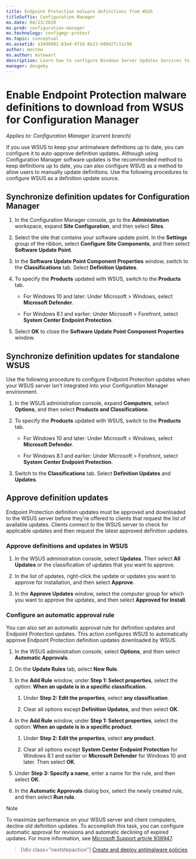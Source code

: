 ```yaml
---
title: Endpoint Protection malware definitions from WSUS
titleSuffix: Configuration Manager
ms.date: 04/23/2020
ms.prod: configuration-manager
ms.technology: configmgr-protect
ms.topic: conceptual
ms.assetid: a34d9401-83e4-471d-8e23-b8042fc11c90
author: mestew
ms.author: mstewart
description: Learn how to configure Windows Server Updates Services to auto-approve definition updates.
manager: dougeby
---
```


# Enable Endpoint Protection malware definitions to download from WSUS for Configuration Manager

*Applies to: Configuration Manager (current branch)*

If you use WSUS to keep your antimalware definitions up to date, you can configure it to auto-approve definition updates. Although using Configuration Manager software updates is the recommended method to keep definitions up to date, you can also configure WSUS as a method to allow users to manually update definitions. Use the following procedures to configure WSUS as a definition update source.

## Synchronize definition updates for Configuration Manager

1. In the Configuration Manager console, go to the **Administration** workspace, expand **Site Configuration**, and then select **Sites**.

1. Select the site that contains your software update point. In the **Settings** group of the ribbon, select **Configure Site Components**, and then select **Software Update Point**.

1. In the **Software Update Point Component Properties** window, switch to the **Classifications** tab. Select **Definition Updates**.

1. To specify the **Products** updated with WSUS, switch to the **Products** tab.

    - For Windows 10 and later: Under Microsoft > Windows, select **Microsoft Defender**.

    - For Windows 8.1 and earlier: Under Microsoft > Forefront, select **System Center Endpoint Protection**.

1. Select **OK** to close the **Software Update Point Component Properties** window.

## Synchronize definition updates for standalone WSUS

Use the following procedure to configure Endpoint Protection updates when your WSUS server isn't integrated into your Configuration Manager environment.

1. In the WSUS administration console, expand **Computers**, select **Options**, and then select **Products and Classifications**.

1. To specify the **Products** updated with WSUS, switch to the **Products** tab.

    - For Windows 10 and later: Under Microsoft > Windows, select **Microsoft Defender**.

    - For Windows 8.1 and earlier: Under Microsoft > Forefront, select **System Center Endpoint Protection**.

1. Switch to the **Classifications** tab. Select **Definition Updates** and **Updates**.

## Approve definition updates

Endpoint Protection definition updates must be approved and downloaded to the WSUS server before they're offered to clients that request the list of available updates. Clients connect to the WSUS server to check for applicable updates and then request the latest approved definition updates.

### Approve definitions and updates in WSUS

1. In the WSUS administration console, select **Updates**. Then select **All Updates** or the classification of updates that you want to approve.

1. In the list of updates, right-click the update or updates you want to approve for installation, and then select **Approve**.

1. In the **Approve Updates** window, select the computer group for which you want to approve the updates, and then select **Approved for Install**.

### Configure an automatic approval rule

You can also set an automatic approval rule for definition updates and Endpoint Protection updates. This action configures WSUS to automatically approve Endpoint Protection definition updates downloaded by WSUS.

1. In the WSUS administration console, select **Options**, and then select **Automatic Approvals**.

1. On the **Update Rules** tab, select **New Rule**.

1. In the **Add Rule** window, under **Step 1: Select properties**, select the option: **When an update is in a specific classification**.

    1. Under **Step 2: Edit the properties**, select **any classification**.

    1. Clear all options except **Definition Updates**, and then select **OK**.

1. In the **Add Rule** window, under **Step 1: Select properties**, select the option: **When an update is in a specific product**.

    1. Under **Step 2: Edit the properties**, select **any product**.

    1. Clear all options except **System Center Endpoint Protection** for Windows 8.1 and earlier or **Microsoft Defender** for Windows 10 and later. Then select **OK**.

1. Under **Step 3: Specify a name**, enter a name for the rule, and then select **OK**.

1. In the **Automatic Approvals** dialog box, select the newly created rule, and then select **Run rule**.

> [!NOTE]
> To maximize performance on your WSUS server and client computers, decline old definition updates. To accomplish this task, you can configure automatic approval for revisions and automatic declining of expired updates. For more information, see [Microsoft Support article 938947](https://support.microsoft.com/kb/938947).

> [!div class="nextstepaction"]
> [Create and deploy antimalware policies](endpoint-antimalware-policies.md)
